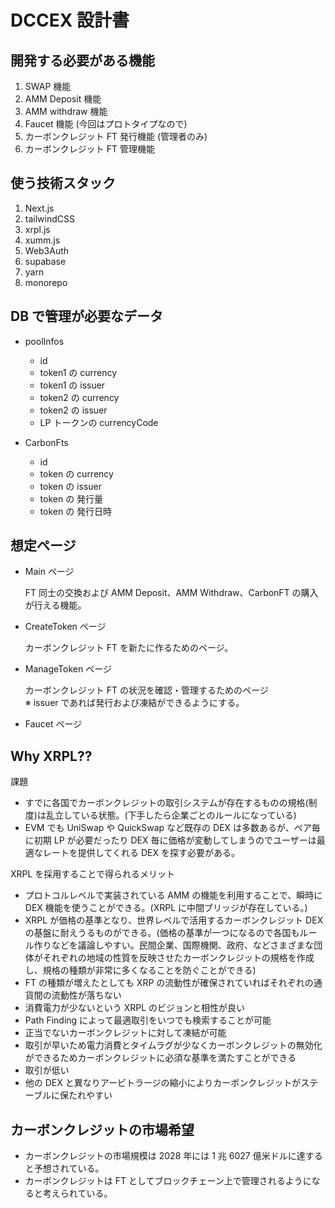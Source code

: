 # DCCEX 設計書

## 開発する必要がある機能

1. SWAP 機能
2. AMM Deposit 機能
3. AMM withdraw 機能
4. Faucet 機能 (今回はプロトタイプなので)
5. カーボンクレジット FT 発行機能 (管理者のみ)
6. カーボンクレジット FT 管理機能

## 使う技術スタック

1. Next.js
2. tailwindCSS
3. xrpl.js
4. xumm.js
5. Web3Auth
6. supabase
7. yarn
8. monorepo

## DB で管理が必要なデータ

- poolInfos

  - id
  - token1 の currency
  - token1 の issuer
  - token2 の currency
  - token2 の issuer
  - LP トークンの currencyCode

- CarbonFts
  - id
  - token の currency
  - token の issuer
  - token の 発行量
  - token の 発行日時

## 想定ページ

- Main ページ

  FT 同士の交換および AMM Deposit、AMM Withdraw、CarbonFT の購入が行える機能。

- CreateToken ページ

  カーボンクレジット FT を新たに作るためのページ。

- ManageToken ページ

  カーボンクレジット FT の状況を確認・管理するためのページ  
  ※ issuer であれば発行および凍結ができるようにする。

- Faucet ページ

## Why XRPL??

課題

- すでに各国でカーボンクレジットの取引システムが存在するものの規格(制度)は乱立している状態。(下手したら企業ごとのルールになっている)
- EVM でも UniSwap や QuickSwap など既存の DEX は多数あるが、ペア毎に初期 LP が必要だったり DEX 毎に価格が変動してしまうのでユーザーは最適なレートを提供してくれる DEX を探す必要がある。

XRPL を採用することで得られるメリット

- プロトコルレベルで実装されている AMM の機能を利用することで、瞬時に DEX 機能を使うことができる。(XRPL に中間ブリッジが存在している。)
- XRPL が価格の基準となり、世界レベルで活用するカーボンクレジット DEX の基盤に耐えうるものができる。(価格の基準が一つになるので各国もルール作りなどを議論しやすい。民間企業、国際機関、政府、などさまざまな団体がそれぞれの地域の性質を反映させたカーボンクレジットの規格を作成し、規格の種類が非常に多くなることを防ぐことができる)
- FT の種類が増えたとしても XRP の流動性が確保されていればそれぞれの通貨間の流動性が落ちない
- 消費電力が少ないという XRPL のビジョンと相性が良い
- Path Finding によって最適取引をいつでも検索することが可能
- 正当でないカーボンクレジットに対して凍結が可能
- 取引が早いため電力消費とタイムラグが少なくカーボンクレジットの無効化ができるためカーボンクレジットに必須な基準を満たすことができる
- 取引が低い
- 他の DEX と異なりアービトラージの縮小によりカーボンクレジットがステーブルに保たれやすい

## カーボンクレジットの市場希望

- カーボンクレジットの市場規模は 2028 年には 1 兆 6027 億米ドルに達すると予想されている。
- カーボンクレジットは FT としてブロックチェーン上で管理されるようになると考えられている。

